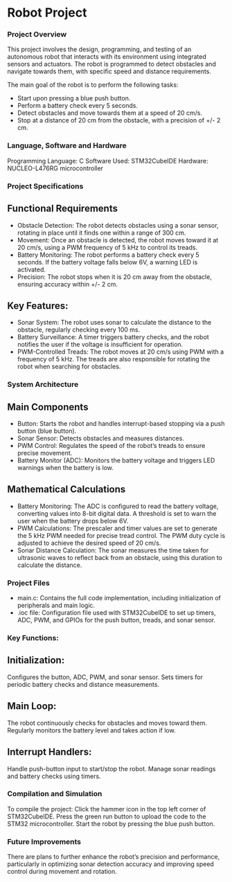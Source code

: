 # Robot Project

### Project Overview
This project involves the design, programming, and testing of an autonomous robot that interacts with its environment using integrated sensors and actuators. The robot is programmed to detect obstacles and navigate towards them, with specific speed and distance requirements.

The main goal of the robot is to perform the following tasks:

- Start upon pressing a blue push button.
- Perform a battery check every 5 seconds.
- Detect obstacles and move towards them at a speed of 20 cm/s.
- Stop at a distance of 20 cm from the obstacle, with a precision of +/- 2 cm.

### Language, Software and Hardware 
Programming Language: C
Software Used: STM32CubeIDE
Hardware: NUCLEO-L476RG microcontroller

### Project Specifications 
## Functional Requirements
- Obstacle Detection: The robot detects obstacles using a sonar sensor, rotating in place until it finds one within a range of 300 cm.
- Movement: Once an obstacle is detected, the robot moves toward it at 20 cm/s, using a PWM frequency of 5 kHz to control its treads.
- Battery Monitoring: The robot performs a battery check every 5 seconds. If the battery voltage falls below 6V, a warning LED is activated.
- Precision: The robot stops when it is 20 cm away from the obstacle, ensuring accuracy within +/- 2 cm.

## Key Features:
- Sonar System: The robot uses sonar to calculate the distance to the obstacle, regularly checking every 100 ms.
- Battery Surveillance: A timer triggers battery checks, and the robot notifies the user if the voltage is insufficient for operation.
- PWM-Controlled Treads: The robot moves at 20 cm/s using PWM with a frequency of 5 kHz. The treads are also responsible for rotating the robot when searching for obstacles.

### System Architecture
## Main Components
- Button: Starts the robot and handles interrupt-based stopping via a push button (blue button).
- Sonar Sensor: Detects obstacles and measures distances.
- PWM Control: Regulates the speed of the robot’s treads to ensure precise movement.
- Battery Monitor (ADC): Monitors the battery voltage and triggers LED warnings when the battery is low.

## Mathematical Calculations
- Battery Monitoring: The ADC is configured to read the battery voltage, converting values into 8-bit digital data. A threshold is set to warn the user when the battery drops below 6V.
- PWM Calculations: The prescaler and timer values are set to generate the 5 kHz PWM needed for precise tread control. The PWM duty cycle is adjusted to achieve the desired speed of 20 cm/s.
- Sonar Distance Calculation: The sonar measures the time taken for ultrasonic waves to reflect back from an obstacle, using this duration to calculate the distance.

### Project Files
- main.c: Contains the full code implementation, including initialization of peripherals and main logic.
- .ioc file: Configuration file used with STM32CubeIDE to set up timers, ADC, PWM, and GPIOs for the push button, treads, and sonar sensor.

### Key Functions:
## Initialization:
Configures the button, ADC, PWM, and sonar sensor.
Sets timers for periodic battery checks and distance measurements.

## Main Loop:
The robot continuously checks for obstacles and moves toward them.
Regularly monitors the battery level and takes action if low.

## Interrupt Handlers:
Handle push-button input to start/stop the robot.
Manage sonar readings and battery checks using timers.

### Compilation and Simulation
To compile the project:
Click the hammer icon in the top left corner of STM32CubeIDE.
Press the green run button to upload the code to the STM32 microcontroller.
Start the robot by pressing the blue push button.

### Future Improvements
There are plans to further enhance the robot’s precision and performance, particularly in optimizing sonar detection accuracy and improving speed control during movement and rotation.

